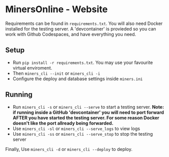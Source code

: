 # MinersOnline - Website

Requirements can be found in ```requirements.txt```. You will also need Docker installed for the testing server.
A 'devcontainer' is provieded so you can work with Github Codespaces, and have everything you need.

## Setup
* Run ```pip install -r requirements.txt```. You may use your favourite virtual enviroment.
* Then ```miners_cli --init``` or ```miners_cli -i```
* Configure the deploy and database settings inside ```miners.ini```

## Running
* Run ```miners_cli -s``` or ```miners_cli --serve``` to start a testing server.
**Note: if running inside a GitHub 'devcontainer' you will need to port forward AFTER you have started the testing server. For some reason Docker doesn't like the port allready being forwarded.**
* Use ```miners_cli -sl``` or ```miners_cli --serve_logs``` to view logs
* Use ```miners_cli -ss``` or ```miners_cli --serve_stop``` to stop the testing server

Finally, Use ```miners_cli -d``` or ```miners_cli --deploy``` to deploy.